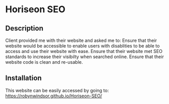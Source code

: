 # Horiseon SEO

## Description

Client provided me with their website and asked me to:
Ensure that their website would be accessible to enable users with disablities to be able to access and use their website with ease.
Ensure that their website met SEO standards to increase their visibilty when searched online.
Ensure that their website code is clean and re-usable.

## Installation

This website can be easily accessed by going to: https://robynwindsor.github.io/Horiseon-SEO/
